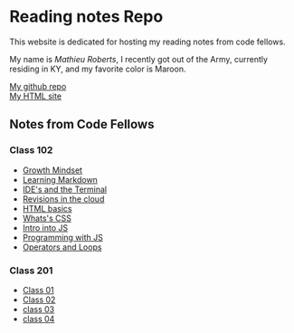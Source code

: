 # Reading notes Repo
This website is dedicated for hosting my reading notes from code fellows.

My name is _Mathieu Roberts_, I recently got out of the Army, currently residing in KY, and my favorite color is Maroon.

[My github repo](https://vadengrey.github.io/reading-notes/) <br>
[My HTML site](https://vadengrey.github.io/html/)

## Notes from Code Fellows

### **Class 102**

- [Growth Mindset](https://vadengrey.github.io/reading-notes/growthmindset)
- [Learning Markdown](https://vadengrey.github.io/reading-notes/102learning-markdown)
- [IDE's and the Terminal](https://vadengrey.github.io/reading-notes/IDEs-and-the-Terminal)
- [Revisions in the cloud](https://vadengrey.github.io/reading-notes/revisionsinthecloud)
- [HTML basics](https://vadengrey.github.io/reading-notes/html)
- [Whats's CSS](https://vadengrey.github.io/reading-notes/designwithcss)
- [Intro into JS](https://vadengrey.github.io/reading-notes/introintojs)
- [Programming with JS](https://vadengrey.github.io/reading-notes/programmingjs)
- [Operators and Loops](https://vadengrey.github.io/reading-notes/opsnloops)

### **Class 201**
- [Class 01](https://vadengrey.github.io/reading-notes/class-01)
- [Class 02](https://vadengrey.github.io/reading-notes/class-02)
- [class 03](https://vadengrey.github.io/reading-notes/class-03)
- [class 04](https://vadengrey.github.io/reading-notes/class-04)